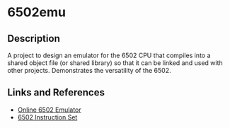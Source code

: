 # 6502emu
## Description
A project to design an emulator for the 6502 CPU that compiles into a shared object file (or shared library) 
so that it can be linked and used with other projects. Demonstrates the versatility of the 6502. 

## Links and References
- [Online 6502 Emulator](http://visual6502.org/JSSim/expert.html)
- [6502 Instruction Set](http://www.llx.com/~nparker/a2/opcodes.html)
